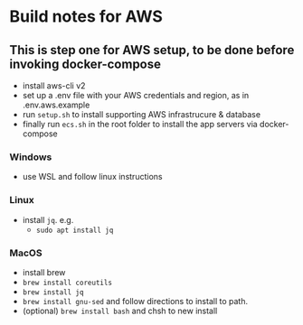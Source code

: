 # Build notes for AWS

##  This is step one for AWS setup, to be done before invoking docker-compose

- install aws-cli v2
- set up a .env file with your AWS credentials and region, as in .env.aws.example
- run `setup.sh` to install supporting AWS infrastrucure & database
- finally run `ecs.sh` in the root folder to install the app servers via docker-compose

### Windows

- use WSL and follow linux instructions

### Linux

- install `jq`. e.g.
  - `sudo apt install jq`

### MacOS

- install brew
- `brew install coreutils`
- `brew install jq`
- `brew install gnu-sed` and follow directions to install to path.
- (optional) `brew install bash` and chsh to new install